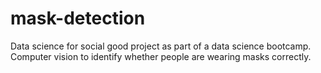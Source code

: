 # mask-detection
Data science for social good project as part of a data science bootcamp. Computer vision to identify whether people are wearing masks correctly. 
